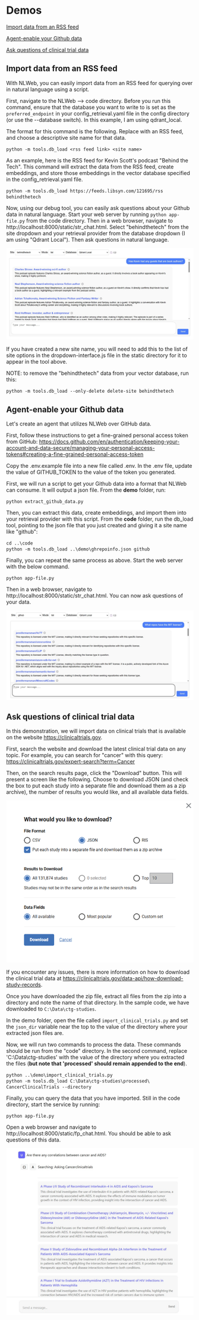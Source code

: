 # Demos

[Import data from an RSS feed](#import-data-from-an-rss-feed)

[Agent-enable your Github data](#agent-enable-your-github-data)

[Ask questions of clinical trial data](#ask-questions-of-clinical-trial-data)

## Import data from an RSS feed
With NLWeb, you can easily import data from an RSS feed for querying over in natural language using a script.  

First, navigate to the NLWeb --> code directory.  Before you run this command, ensure that the database you want to write to is set as the `preferred_endpoint` in your config_retrieval.yaml file in the config directory (or use the --database switch). In this example, I am using qdrant_local.  

The format for this command is the following.  Replace with an RSS feed, and choose a descriptive site name for that data.   
```
python -m tools.db_load <rss feed link> <site name> 
```

As an example, here is the RSS feed for Kevin Scott's podcast "Behind the Tech".  This command will extract the data from the RSS feed, create embeddings, and store those embeddings in the vector database specified in the config_retrieval.yaml file.  
```
python -m tools.db_load https://feeds.libsyn.com/121695/rss behindthetech
```

Now, using our debug tool, you can easily ask questions about your Github data in natural language.  Start your web server by running `python app-file.py` from the code directory.  Then in a web browser, navigate to http://localhost:8000/static/str_chat.html.  Select "behindthetech" from the site dropdown and your retrieval provider from the database dropdown (I am using "Qdrant Local").  Then ask questions in natural language.  

!["Screenshot showing a chat interface with a question 'Has Kevin had any guests that are book authors?' and a list of podcast authors returned"](img/bookauthors.jpg)

If you have created a new site name, you will need to add this to the list of site options in the dropdown-interface.js file in the static directory for it to appear in the tool above.  

NOTE: to remove the "behindthetech" data from your vector database, run this:
```
python -m tools.db_load --only-delete delete-site behindthetech
```


## Agent-enable your Github data
Let's create an agent that utilizes NLWeb over GitHub data.  

First, follow these instructions to get a fine-grained personal access token from GitHub: https://docs.github.com/en/authentication/keeping-your-account-and-data-secure/managing-your-personal-access-tokens#creating-a-fine-grained-personal-access-token 

Copy the .env.example file into a new file called .env.  In the .env file, update the value of GITHUB_TOKEN to the value of the token you generated.  

First, we will run a script to get your Github data into a format that NLWeb can consume.  It will output a json file.  From the **demo** folder, run:
```
python extract_github_data.py
```

Then, you can extract this data, create embeddings, and import them into your retrieval provider with this script.  From the **code** folder, run the db_load tool, pointing to the json file that you just created and giving it a site name like "github":
```
cd ..\code
python -m tools.db_load ..\demo\ghrepoinfo.json github
```

Finally, you can repeat the same process as above.  Start the web server with the below command.
```
python app-file.py
```

Then in a web browser, navigate to http://localhost:8000/static/str_chat.html.  You can now ask questions of your data. 

!["Screenshot showing a chat interface with a question 'What repos have the MIT license?' and a list of code repositories returned"](img/github.jpg)


## Ask questions of clinical trial data
In this demonstration, we will import data on clinical trials that is available on the website https://clinicaltrials.gov.  

First, search the website and download the latest clinical trial data on any topic.  For example, you can search for "cancer" with this query: https://clinicaltrials.gov/expert-search?term=Cancer 

Then, on the search results page, click the "Download" button.  This will present a screen like the following.  Choose to download JSON (and check the box to put each study into a separate file and download them as a zip archive), the number of results you would like, and all available data fields.  

![Download Options](img/download-options.png)

If you encounter any issues, there is more information on how to download the clinical trial data at https://clinicaltrials.gov/data-api/how-download-study-records.  

Once you have downloaded the zip file, extract all files from the zip into a directory and note the name of that directory.  In the sample code, we have downloaded to `C:\Data\ctg-studies`.  

In the demo folder, open the file called `import_clinical_trials.py` and set the `json_dir` variable near the top to the value of the directory where your extracted json files are.  

Now, we will run two commands to process the data.  These commands should be run from the "code" directory.  In the second command, replace 'C:\Data\ctg-studies' with the value of the directory where you extracted the files (**but note that 'processed' should remain appended to the end**).  

```
python ..\demo\import_clinical_trials.py
python -m tools.db_load C:\Data\ctg-studies\processed\ CancerClinicalTrials --directory
```

Finally, you can query the data that you have imported.  Still in the code directory, start the service by running:

```
python app-file.py
```

Open a web browser and navigate to http://localhost:8000/static/fp_chat.html.  You should be able to ask questions of this data.  

![Cancer Questions](img/cancerquestions.jpg)
